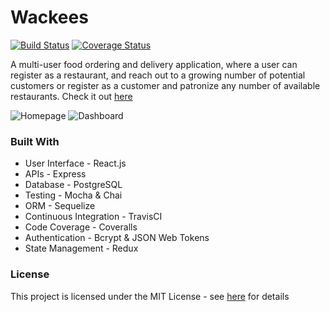 # Wackees
[![Build Status](https://travis-ci.org/MlkMahmud/Wackees.svg?branch=ci)](https://travis-ci.org/MlkMahmud/Wackees) [![Coverage Status](https://coveralls.io/repos/github/MlkMahmud/Wackees/badge.svg?branch=ci)](https://coveralls.io/github/MlkMahmud/Wackees?branch=ci)

A multi-user food ordering and delivery application, where a user can register as a restaurant, and reach out to a growing number of potential customers or register as a customer and patronize any number of available restaurants. Check it out [here](https://www.wackees.herokuapp.com)

![Homepage](https://res.cloudinary.com/mlkmahmud/image/upload/v1566142910/Screenshot_71_e6ivhu.png)
![Dashboard](https://res.cloudinary.com/mlkmahmud/image/upload/v1566142996/Screenshot_72_uygm99.png)

### Built With
* User Interface - React.js
* APIs - Express
* Database - PostgreSQL
* Testing - Mocha & Chai
* ORM - Sequelize
* Continuous Integration - TravisCI
* Code Coverage - Coveralls
* Authentication - Bcrypt & JSON Web Tokens
* State Management - Redux

### License
This project is licensed under the MIT License - see [here](https://opensource.org/licenses/MIT) for details
